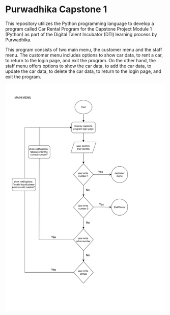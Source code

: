 # Purwadhika Capstone 1 
This repository utilizes the Python programming language to develop a program called Car Rental Program for the Capstone Project Module 1 (Python) as part of the Digital Talent Incubator (DTI) learning process by Purwadhika.

This program consists of two main menu, the customer menu and the staff menu. The customer menu includes options to show car data, to rent a car, to return to the login page, and exit the program. On the other hand, the staff menu offers options to show the car data, to add the car data, to update the car data, to delete the car data, to return to the login page, and exit the program. 


![Alt Text](https://github.com/shafameidita/car-rental-purwadhika-capstone/blob/main/images/Flowchart/1.%20Main%20Menu.png)
